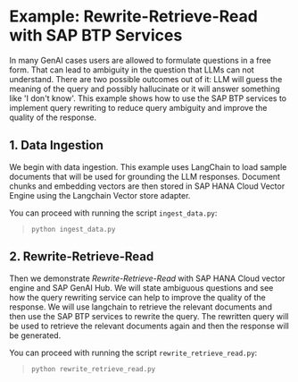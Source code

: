 # Example: Rewrite-Retrieve-Read with SAP BTP Services

In many GenAI cases users are allowed to formulate questions in a free form. That can lead to ambiguity in the question that LLMs can not understand. There are two possible outcomes out of it: LLM will guess the meaning of the query and possibly hallucinate or it will answer something like 'I don't know'.
This example shows how to use the SAP BTP services to implement query rewriting to reduce query ambiguity and improve the quality of the response.  

## 1. Data Ingestion

We begin with data ingestion. This example uses LangChain to load sample documents that will be used for grounding the LLM responses. Document chunks and embedding vectors are then stored in SAP HANA Cloud Vector Engine using the Langchain Vector store adapter.

You can proceed with running the script `ingest_data.py`:
> `python ingest_data.py`

## 2. Rewrite-Retrieve-Read

Then we demonstrate *Rewrite-Retrieve-Read* with SAP HANA Cloud vector engine and SAP GenAI Hub.
We will state ambiguous questions and see how the query rewriting service can help to improve the quality of the response. We will use langchain to retrieve the relevant documents and then use the SAP BTP services to rewrite the query. The rewritten query will be used to retrieve the relevant documents again and then the response will be generated.

You can proceed with running the script `rewrite_retrieve_read.py`:
> `python rewrite_retrieve_read.py`
